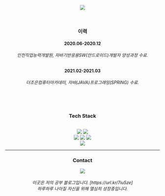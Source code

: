 <div align="center">
<img src="https://capsule-render.vercel.app/api?type=soft&color=008DB7&height=100&section=header&text=Hi, I’m Josumin%20&fontSize=35%&fontColor=ffffff" />
<br> <br> <br>
  <h3>이력</h3>



  <h4>2020.06-2020.12</h4> 
  <h6>인천직업능력개발원, 자바기반응용SW(안드로이드)개발자 양성과정 수료.</h6>
  <h4>2021.02-2021.03</h4><h6>더조은컴퓨터아카데미, 자바(JAVA)프로그래밍(SPRING) 수료.</h6>
 
<br><br>
  <h3>
Tech Stack
 </h3>
<br>
<img src="https://img.shields.io/badge/java-007396?style=flat-square&logo=java&logoColor=white"/>
<img src="https://img.shields.io/badge/MySQL-4479A1?style=flat-square&logo=MySQL&logoColor=white"/>
<br>
<img src="https://img.shields.io/badge/HTML5-E34F26?style=flat-square&logo=HTML5&logoColor=white"/>
<img src="https://img.shields.io/badge/CSS3-1572B6?style=flat-square&logo=CSS3&logoColor=white"/>
 <img src="https://img.shields.io/badge/Javascript-F7DF1E?style=flat-square&logo=JavaScript&logoColor=black"/>
  <br>
<img src="https://img.shields.io/badge/Adobe Photoshop-EA4335?style=flat-square&logo=Adobe Photoshop&logoColor=white"/>


***
  <h3>Contact</h3> 
<img src="https://img.shields.io/badge/ddepp11@gmail.com-EA4335?style=flat-square&logo=Gmail&logoColor=white"/><ddepp11@gmail.com>

  

<h6>이곳은 저의 공부 블로그입니다. [https://url.kr/7iu5ze]
  <br>하루하루 나아질 자신을 위해 열심히 성장중입니다.</h6>
</div> 
<!---
gguggu11/gguggu11 is a ✨ special ✨ repository because its `README.md` (this file) appears on your GitHub profile.
You can click the Preview link to take a look at your changes.
--->

